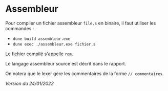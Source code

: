 # **Assembleur**

Pour compiler un fichier assembleur `file.s` en binaire, il faut utiliser les commandes :
- `dune build assembleur.exe`
- `dune exec ./assembleur.exe fichier.s`

Le fichier compilé s'appelle `rom`.

Le langage assembleur source est décrit dans le rapport.

On notera que le lexer gère les commentaires de la forme `// commentaires`.

_Version du 24/01/2022_
